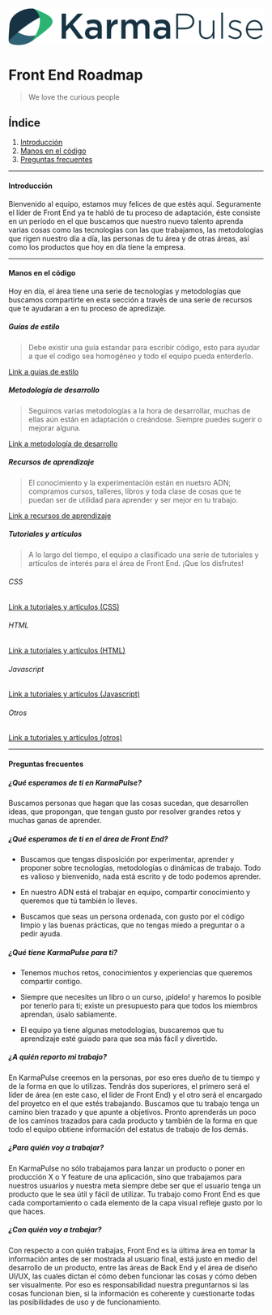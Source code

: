 ![Logo page](/img/karmapulse__logo.png)
# Front End Roadmap
> We love the curious people

## Índice
1. [Introducción](#introduction)
2. [Manos en el código](#code)
3. [Preguntas frecuentes](#faq)

---

#### <a name='introduction'>Introducción</a>

Bienvenido al equipo, estamos muy felices de que estés aquí. Seguramente el líder de Front End ya te habló de tu proceso de adaptación, éste consiste en un período en el que buscamos que nuestro nuevo talento aprenda varias cosas como las tecnologias con las que trabajamos, las metodologias que rigen nuestro día a día, las personas de tu área y de otras áreas, así como los productos que hoy en día tiene la empresa.

---

#### <a name='code'>Manos en el código</a>

Hoy en día, el área tiene una serie de tecnologías y metodologías que buscamos compartirte en esta sección a través de una serie de recursos que te ayudaran a en tu proceso de apredizaje.

##### Guías de estilo

> Debe existir una guía estandar para escribir código, esto para ayudar a que el codigo sea homogéneo y todo el equipo pueda enterderlo.

[Link a guias de estilo](/docs/styleGuides.md)

##### Metodología de desarrollo

> Seguimos varias metodologías a la hora de desarrollar, muchas de ellas aún están en adaptación o creándose. Siempre puedes sugerir o mejorar alguna.

[Link a metodología de desarrollo]()

##### Recursos de aprendizaje

> El conocimiento y la experimentación están en nuetsro ADN; compramos cursos, talleres, libros y toda clase de cosas que te puedan ser de utilidad para aprender y ser mejor en tu trabajo.

[Link a recursos de aprendizaje]()

##### Tutoriales y artículos

> A lo largo del tiempo, el equipo a clasificado una serie de tutoriales y artículos de interés para el área de Front End. ¡Que los disfrutes!

###### CSS
[Link a tutoriales y artículos (CSS)]()

###### HTML
[Link a tutoriales y artículos (HTML)]()

###### Javascript
[Link a tutoriales y artículos (Javascript)]()

###### Otros
[Link a tutoriales y artículos (otros)]()


---

#### <a name='faq'>Preguntas frecuentes</a>

##### ¿Qué esperamos de ti en KarmaPulse?
Buscamos personas que hagan que las cosas sucedan, que desarrollen ideas, que propongan, que tengan gusto por resolver grandes retos y muchas ganas de aprender.

##### ¿Qué esperamos de ti en el área de Front End?

* Buscamos que tengas disposición por experimentar, aprender y proponer sobre tecnologías, metodologías o dinámicas de trabajo. Todo es valioso y bienvenido, nada está escrito y de todo podemos aprender.

* En nuestro ADN está el trabajar en equipo, compartir conocimiento y queremos que tú también lo lleves.

* Buscamos que seas un persona ordenada, con gusto por el código limpio y las buenas prácticas, que no tengas miedo a preguntar o a pedir ayuda.

##### ¿Qué tiene KarmaPulse para ti?

* Tenemos muchos retos, conocimientos y experiencias que queremos compartir contigo.

* Siempre que necesites un libro o un curso, ¡pídelo! y haremos lo posible por tenerlo para ti; existe un presupuesto para que todos los miembros aprendan, úsalo sabiamente.

* El equipo ya tiene algunas metodologías, buscaremos que tu aprendizaje esté guiado para que sea más fácil y divertido.

##### ¿A quién reporto mi trabajo?

En KarmaPulse creemos en la personas, por eso eres dueño de tu tiempo y de la forma en que lo utilizas. Tendrás dos superiores, el primero será el líder de área (en este caso, el lider de Front End) y el otro será el encargado del proyetco en el que estés trabajando. Buscamos que tu trabajo tenga un camino bien trazado y que apunte a objetivos. Pronto aprenderás un poco de los caminos trazados para cada producto y también de la forma en que todo el equipo obtiene información del estatus de trabajo de los demás.

##### ¿Para quién voy a trabajar?

En KarmaPulse no sólo trabajamos para lanzar un producto o poner en producción X o Y feature de una aplicación, sino que trabajamos para nuestros usuarios y nuestra meta siempre debe ser que el usuario tenga un producto que le sea útil y fácil de utilizar. Tu trabajo como Front End es que cada comportamiento o cada elemento de la capa visual refleje gusto por lo que haces.

##### ¿Con quién voy a trabajar?

Con respecto a con quién trabajas, Front End es la última área en tomar la información antes de ser mostrada al usuario final, está justo en medio del desarrollo de un producto, entre las áreas de Back End y el área de diseño UI/UX, las cuales dictan el cómo deben funcionar las cosas y cómo deben ser visualmente. Por eso es responsabilidad nuestra preguntarnos si las cosas funcionan bien, si la información es coherente y cuestionarte todas las posibilidades de uso y de funcionamiento.
